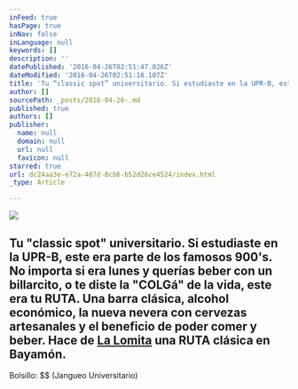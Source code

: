 ```yaml
---
inFeed: true
hasPage: true
inNav: false
inLanguage: null
keywords: []
description: ''
datePublished: '2016-04-26T02:51:47.026Z'
dateModified: '2016-04-26T02:51:18.107Z'
title: 'Tu “classic spot” universitario. Si estudiaste en la UPR-B, este era parte de los famosos 900’s. No importa si era lunes y querías beber con un billarcito, o te diste la “COLGá” de la vida, este era tu RUTA. Una barra clásica, alcohol económico, la nueva nevera con cervezas artesanales y el beneficio de poder comer y beber. Hace de La Lomita una RUTA clásica en Bayamón. '
author: []
sourcePath: _posts/2016-04-26-.md
published: true
authors: []
publisher:
  name: null
  domain: null
  url: null
  favicon: null
starred: true
url: dc24aa3e-e72a-407d-8cb6-b52d26ce4524/index.html
_type: Article

---
```

![](https://the-grid-user-content.s3-us-west-2.amazonaws.com/1a9342f6-f235-4b24-9ab4-d49f1cc9f952.jpg)

## Tu "classic spot" universitario. Si estudiaste en la UPR-B, este era parte de los famosos 900's. No importa si era lunes y querías beber con un billarcito, o te diste la "COLGá" de la vida, este era tu RUTA. Una barra clásica, alcohol económico, la nueva nevera con cervezas artesanales y el beneficio de poder comer y beber. Hace de [La Lomita][0] una RUTA clásica en Bayamón.

Bolsillo: $$ (Jangueo Universitario)

[0]: null